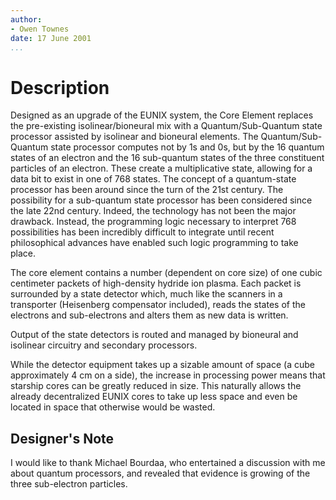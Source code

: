 ```yaml
---
author:
- Owen Townes
date: 17 June 2001
...
```


Description
===========

Designed as an upgrade of the EUNIX system, the Core Element replaces
the pre-existing isolinear/bioneural mix with a Quantum/Sub-Quantum
state processor assisted by isolinear and bioneural elements. The
Quantum/Sub-Quantum state processor computes not by 1s and 0s, but by
the 16 quantum states of an electron and the 16 sub-quantum states of
the three constituent particles of an electron. These create a
multiplicative state, allowing for a data bit to exist in one of 768
states. The concept of a quantum-state processor has been around since
the turn of the 21st century. The possibility for a sub-quantum state
processor has been considered since the late 22nd century. Indeed, the
technology has not been the major drawback. Instead, the programming
logic necessary to interpret 768 possibilities has been incredibly
difficult to integrate until recent philosophical advances have enabled
such logic programming to take place.

The core element contains a number (dependent on core size) of one cubic
centimeter packets of high-density hydride ion plasma. Each packet is
surrounded by a state detector which, much like the scanners in a
transporter (Heisenberg compensator included), reads the states of the
electrons and sub-electrons and alters them as new data is written.

Output of the state detectors is routed and managed by bioneural and
isolinear circuitry and secondary processors.

While the detector equipment takes up a sizable amount of space (a cube
approximately 4 cm on a side), the increase in processing power means
that starship cores can be greatly reduced in size. This naturally
allows the already decentralized EUNIX cores to take up less space and
even be located in space that otherwise would be wasted.

Designer's Note
---------------

I would like to thank Michael Bourdaa, who entertained a discussion with
me about quantum processors, and revealed that evidence is growing of
the three sub-electron particles.
